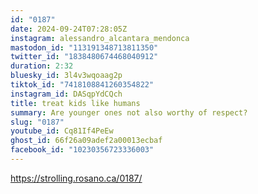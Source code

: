 ```yaml
---
id: "0187"
date: 2024-09-24T07:28:05Z
instagram: alessandro_alcantara_mendonca
mastodon_id: "113191348713811350"
twitter_id: "1838480674468040912"
duration: 2:32
bluesky_id: 3l4v3wqoaag2p
tiktok_id: "7418108841260354822"
instagram_id: DASqpYdCQch
title: treat kids like humans
summary: Are younger ones not also worthy of respect?
slug: "0187"
youtube_id: Cq81If4PeEw
ghost_id: 66f26a09adef2a00013ecbaf
facebook_id: "10230356723336003"
---
```

https://strolling.rosano.ca/0187/
